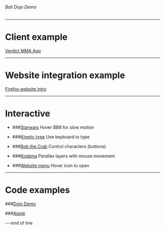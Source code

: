 ###### Bali Dojo Demo

---

# Client example
[Verdict MMA App](https://nerdmanship.github.io/_verdict-module/dist/)

---

# Website integration example
[Firefox website intro](http://s.codepen.io/nerdmanship/debug/rrrajP)

---

# Interactive

+ ###[Starwars](https://nerdmanship.github.io/bb8/dist/)
  Hover BB8 for slow motion

+ ###[Kinetic type](http://s.codepen.io/nerdmanship/debug/WGzGVy)
  Use keyboard to type

+ ###[Bob the Crab](http://s.codepen.io/nerdmanship/debug/YqdgvG)
  Control characters (buttons)

+ ###[Kodama](https://nerdmanship.github.io/kodamaProject/dist/)
  Parallax layers with mouse movement

+ ###[Website menu](http://s.codepen.io/nerdmanship/debug/YNEggb)
  Hover icon to open

---

# Code examples

###[Dojo Demo](http://codepen.io/nerdmanship/pen/19badb721dffaf9f23fbeda94b51bbf5)

###[Apple](http://codepen.io/nerdmanship/pen/0b7b885593b753fcdb2e7ffaec9bfe0a/)


---end of line